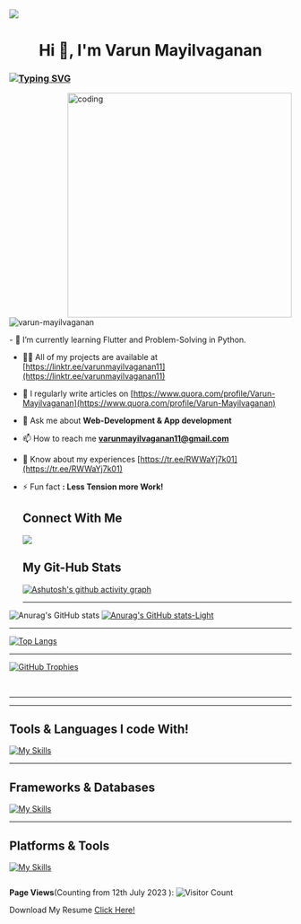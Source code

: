 <!--portfolio of my github profile-->

![](https://i.imgur.com/waxVImv.png)
---
<!--name section-->
<h1 align="center">Hi 👋, I'm Varun Mayilvaganan</h1>
<!--this is the header-->


<h3 align="left">

[![Typing SVG](https://readme-typing-svg.herokuapp.com?color=40EDF7&lines=An+Aspiring+learner+and+developer+🧑‍💻)](https://git.io/typing-svg)
</h3>


<img align="right" alt="coding" width="400" src="profile.gif">
<p align="down"> <img src="https://komarev.com/ghpvc/?username=varun-mayilvaganan&label=Profile%20views&color=0e75b6&style=flat" alt="varun-mayilvaganan" /> </p>
<!--Mylearnings-->
- 🌱 I’m currently learning Flutter and Problem-Solving in Python.

- 👨‍💻 All of my projects are available at [https://linktr.ee/varunmayilvaganan11](https://linktr.ee/varunmayilvaganan11)

- 📝 I regularly write articles on [https://www.quora.com/profile/Varun-Mayilvaganan](https://www.quora.com/profile/Varun-Mayilvaganan)

- 💬 Ask me about **Web-Development & App development**

- 📫 How to reach me **varunmayilvaganan11@gmail.com**

- 📄 Know about my experiences [https://tr.ee/RWWaYj7k01](https://tr.ee/RWWaYj7k01)

- ⚡ Fun fact **: Less Tension more Work!**




  <h2>Connect With Me</h2>
  <a href="https://www.linkedin.com/in/varun-mayilvaganan-662781234/">
    <img src="https://skillicons.dev/icons?i=linkedin" />
  </a>
  <!-- ![](https://i.imgur.com/waxVImv.png) -->

  
  <h2>My Git-Hub Stats</h2>
  
  [![Ashutosh's github activity graph](https://github-readme-activity-graph.vercel.app/graph?username=varun-mayilvaganan&theme=react-dark)](https://github.com/ashutosh00710/github-readme-activity-graph)

  <!-- ![](https://i.imgur.com/waxVImv.png) -->
  ---
![Anurag's GitHub stats](https://github-readme-stats.vercel.app/api?username=varun-mayilvaganan&show_icons=true&theme=transparent)
[![Anurag's GitHub stats-Light](https://github-readme-stats.vercel.app/api?username=varun-mayilvaganan&show_icons=true&theme=default#gh-light-mode-only)](https://github.com/anuraghazra/github-readme-stats#gh-light-mode-only)

  <!-- ![](https://i.imgur.com/waxVImv.png) -->
  ---

[![Top Langs](https://github-readme-stats.vercel.app/api/top-langs/?username=varun-mayilvaganan&layout=compact&theme=dark)](https://github.com/anuraghazra/github-readme-stats)



  <!-- ![](https://i.imgur.com/waxVImv.png) -->
  ---
  

  [![GitHub Trophies](https://github-profile-trophy.vercel.app/?username=varun-mayilvaganan&theme=darkhub)](https://github.com/ryo-ma/github-profile-trophy)

  <br>

  <!-- ![](https://i.imgur.com/waxVImv.png) -->
  ---
  

  <!-- ![](https://i.imgur.com/waxVImv.png) -->
  ---

  
<h2>Tools & Languages I code With!</h2>

  [![My Skills](https://skillicons.dev/icons?i=html,css,js,java,c,python,wordpress,dart&perline=10)](https://github.com/Varun-Mayilvaganan)

  <!-- ![](https://i.imgur.com/waxVImv.png) -->
  ---
  


  <h2>Frameworks & Databases</h2>

  
 [![My Skills](https://skillicons.dev/icons?i=bootstrap,flutter,mysql,firebase&perline=10)](https://github.com/Varun-Mayilvaganan)


<!-- ![](https://i.imgur.com/waxVImv.png) -->
---
  

<h2>Platforms & Tools</h2>

  [![My Skills](https://skillicons.dev/icons?i=vscode,atom,androidstudio,github,stackoverflow&perline=10)](https://github.com/Varun-Mayilvaganan)


<img src="https://camo.githubusercontent.com/76109812f3127b0f86940373897b04ac8943cb3c0f057f90046444480f61bafd/68747470733a2f2f692e696d6775722e636f6d2f77617856496d762e706e67" alt="" data-canonical-src="https://i.imgur.com/waxVImv.png" style="max-width: 100%;">

**Page Views**(Counting from 12th July 2023 ): ![Visitor Count](https://profile-counter.glitch.me/varun-mayilvaganan/count.svg)


<p>Download My Resume <a href="https://d1fdloi71mui9q.cloudfront.net/Sq0YlCMuQTu3VNdVWhrg_Varun-s%20Resume%20(4)%20(1).pdf">Click Here!</a></p>
